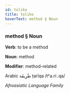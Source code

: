 ```yaml
---
id: toliko
title: toliko
hoverText: method § Noun
---
```


### method § Noun

**Verb**: to be a method

**Noun**: method

**Modifier**: method-related

Arabic طَرِيقَة ṭarīqa /tˤa.riː.qa/

*Afroasiatic Language Family*